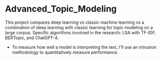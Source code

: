 # Advanced_Topic_Modeling
This project compares deep learning vs classic machine learning vs a combination of deep learning with classic learning for topic modeling on a large corpus. 
Specific algorithms involved in the research: LSA with TF-IDF, BERTopic, and ChatGPT-4.

- To measure how well a model is interpreting the text, I'll use an intrusion methodology to quantitatively measure performance. 
